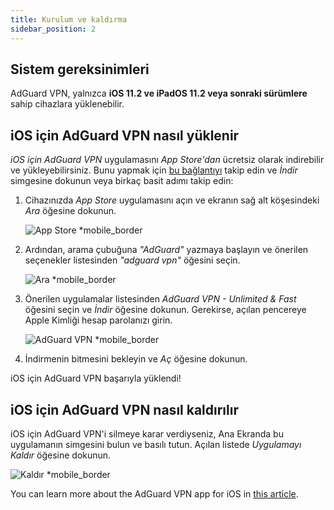 ```yaml
---
title: Kurulum ve kaldırma
sidebar_position: 2
---
```


## Sistem gereksinimleri

AdGuard VPN, yalnızca **iOS 11.2 ve iPadOS 11.2 veya sonraki sürümlere** sahip cihazlara yüklenebilir.

## iOS için AdGuard VPN nasıl yüklenir

*iOS için AdGuard VPN* uygulamasını *App Store'dan* ücretsiz olarak indirebilir ve yükleyebilirsiniz. Bunu yapmak için [bu bağlantıyı](https://agrd.io/ios_vpn) takip edin ve *İndir* simgesine dokunun veya birkaç basit adımı takip edin:

1. Cihazınızda *App Store* uygulamasını açın ve ekranın sağ alt köşesindeki *Ara* öğesine dokunun.

    ![App Store *mobile_border](https://cdn.adguardvpn.com/content/kb/vpn/ios/app-store-en.png)

1. Ardından, arama çubuğuna *"AdGuard"* yazmaya başlayın ve önerilen seçenekler listesinden *"adguard vpn"* öğesini seçin.

    ![Ara *mobile_border](https://cdn.adguardvpn.com/content/kb/vpn/ios/search-en.png)

1. Önerilen uygulamalar listesinden *AdGuard VPN - Unlimited & Fast* öğesini seçin ve *İndir* öğesine dokunun. Gerekirse, açılan pencereye Apple Kimliği hesap parolanızı girin.

    ![AdGuard VPN *mobile_border](https://cdn.adguardvpn.com/content/kb/vpn/ios/adguard-vpn-en.png)

1. İndirmenin bitmesini bekleyin ve *Aç* öğesine dokunun.

iOS için AdGuard VPN başarıyla yüklendi!

## iOS için AdGuard VPN nasıl kaldırılır

iOS için AdGuard VPN'i silmeye karar verdiyseniz, Ana Ekranda bu uygulamanın simgesini bulun ve basılı tutun. Açılan listede *Uygulamayı Kaldır* öğesine dokunun.

![Kaldır *mobile_border](https://cdn.adguardvpn.com/public/Adguard/kb/vpn-install/deinstall-en.png)

You can learn more about the AdGuard VPN app for iOS in [this article](adguard-vpn-for-ios/overview).
